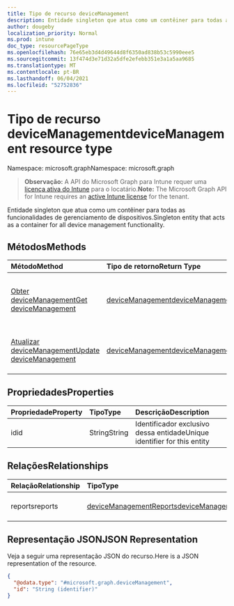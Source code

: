 ```yaml
---
title: Tipo de recurso deviceManagement
description: Entidade singleton que atua como um contêiner para todas as funcionalidades de gerenciamento de dispositivos.
author: dougeby
localization_priority: Normal
ms.prod: intune
doc_type: resourcePageType
ms.openlocfilehash: 76e65eb3d4d49644d8f6350ad838b53c5990eee5
ms.sourcegitcommit: 13f474d3e71d32a5dfe2efebb351e3a1a5aa9685
ms.translationtype: MT
ms.contentlocale: pt-BR
ms.lasthandoff: 06/04/2021
ms.locfileid: "52752836"
---
```

# <a name="devicemanagement-resource-type"></a><span data-ttu-id="18d02-103">Tipo de recurso deviceManagement</span><span class="sxs-lookup"><span data-stu-id="18d02-103">deviceManagement resource type</span></span>

<span data-ttu-id="18d02-104">Namespace: microsoft.graph</span><span class="sxs-lookup"><span data-stu-id="18d02-104">Namespace: microsoft.graph</span></span>

> <span data-ttu-id="18d02-105">**Observação:** A API do Microsoft Graph para Intune requer uma [licença ativa do Intune](https://go.microsoft.com/fwlink/?linkid=839381) para o locatário.</span><span class="sxs-lookup"><span data-stu-id="18d02-105">**Note:** The Microsoft Graph API for Intune requires an [active Intune license](https://go.microsoft.com/fwlink/?linkid=839381) for the tenant.</span></span>

<span data-ttu-id="18d02-106">Entidade singleton que atua como um contêiner para todas as funcionalidades de gerenciamento de dispositivos.</span><span class="sxs-lookup"><span data-stu-id="18d02-106">Singleton entity that acts as a container for all device management functionality.</span></span>

## <a name="methods"></a><span data-ttu-id="18d02-107">Métodos</span><span class="sxs-lookup"><span data-stu-id="18d02-107">Methods</span></span>
|<span data-ttu-id="18d02-108">Método</span><span class="sxs-lookup"><span data-stu-id="18d02-108">Method</span></span>|<span data-ttu-id="18d02-109">Tipo de retorno</span><span class="sxs-lookup"><span data-stu-id="18d02-109">Return Type</span></span>|<span data-ttu-id="18d02-110">Descrição</span><span class="sxs-lookup"><span data-stu-id="18d02-110">Description</span></span>|
|:---|:---|:---|
|[<span data-ttu-id="18d02-111">Obter deviceManagement</span><span class="sxs-lookup"><span data-stu-id="18d02-111">Get deviceManagement</span></span>](../api/intune-reporting-devicemanagement-get.md)|[<span data-ttu-id="18d02-112">deviceManagement</span><span class="sxs-lookup"><span data-stu-id="18d02-112">deviceManagement</span></span>](../resources/intune-reporting-devicemanagement.md)|<span data-ttu-id="18d02-113">Leia as propriedades e as relações do objeto [deviceManagement](../resources/intune-reporting-devicemanagement.md).</span><span class="sxs-lookup"><span data-stu-id="18d02-113">Read properties and relationships of the [deviceManagement](../resources/intune-reporting-devicemanagement.md) object.</span></span>|
|[<span data-ttu-id="18d02-114">Atualizar deviceManagement</span><span class="sxs-lookup"><span data-stu-id="18d02-114">Update deviceManagement</span></span>](../api/intune-reporting-devicemanagement-update.md)|[<span data-ttu-id="18d02-115">deviceManagement</span><span class="sxs-lookup"><span data-stu-id="18d02-115">deviceManagement</span></span>](../resources/intune-reporting-devicemanagement.md)|<span data-ttu-id="18d02-116">Atualizar as propriedades de um objeto de [deviceManagement](../resources/intune-reporting-devicemanagement.md).</span><span class="sxs-lookup"><span data-stu-id="18d02-116">Update the properties of a [deviceManagement](../resources/intune-reporting-devicemanagement.md) object.</span></span>|

## <a name="properties"></a><span data-ttu-id="18d02-117">Propriedades</span><span class="sxs-lookup"><span data-stu-id="18d02-117">Properties</span></span>
|<span data-ttu-id="18d02-118">Propriedade</span><span class="sxs-lookup"><span data-stu-id="18d02-118">Property</span></span>|<span data-ttu-id="18d02-119">Tipo</span><span class="sxs-lookup"><span data-stu-id="18d02-119">Type</span></span>|<span data-ttu-id="18d02-120">Descrição</span><span class="sxs-lookup"><span data-stu-id="18d02-120">Description</span></span>|
|:---|:---|:---|
|<span data-ttu-id="18d02-121">id</span><span class="sxs-lookup"><span data-stu-id="18d02-121">id</span></span>|<span data-ttu-id="18d02-122">String</span><span class="sxs-lookup"><span data-stu-id="18d02-122">String</span></span>|<span data-ttu-id="18d02-123">Identificador exclusivo dessa entidade</span><span class="sxs-lookup"><span data-stu-id="18d02-123">Unique identifier for this entity</span></span>|

## <a name="relationships"></a><span data-ttu-id="18d02-124">Relações</span><span class="sxs-lookup"><span data-stu-id="18d02-124">Relationships</span></span>
|<span data-ttu-id="18d02-125">Relação</span><span class="sxs-lookup"><span data-stu-id="18d02-125">Relationship</span></span>|<span data-ttu-id="18d02-126">Tipo</span><span class="sxs-lookup"><span data-stu-id="18d02-126">Type</span></span>|<span data-ttu-id="18d02-127">Descrição</span><span class="sxs-lookup"><span data-stu-id="18d02-127">Description</span></span>|
|:---|:---|:---|
|<span data-ttu-id="18d02-128">reports</span><span class="sxs-lookup"><span data-stu-id="18d02-128">reports</span></span>|[<span data-ttu-id="18d02-129">deviceManagementReports</span><span class="sxs-lookup"><span data-stu-id="18d02-129">deviceManagementReports</span></span>](../resources/intune-reporting-devicemanagementreports.md)|<span data-ttu-id="18d02-130">Singleton de relatórios</span><span class="sxs-lookup"><span data-stu-id="18d02-130">Reports singleton</span></span>|

## <a name="json-representation"></a><span data-ttu-id="18d02-131">Representação JSON</span><span class="sxs-lookup"><span data-stu-id="18d02-131">JSON Representation</span></span>
<span data-ttu-id="18d02-132">Veja a seguir uma representação JSON do recurso.</span><span class="sxs-lookup"><span data-stu-id="18d02-132">Here is a JSON representation of the resource.</span></span>
<!-- {
  "blockType": "resource",
  "keyProperty": "id",
  "@odata.type": "microsoft.graph.deviceManagement"
}
-->
``` json
{
  "@odata.type": "#microsoft.graph.deviceManagement",
  "id": "String (identifier)"
}
```




